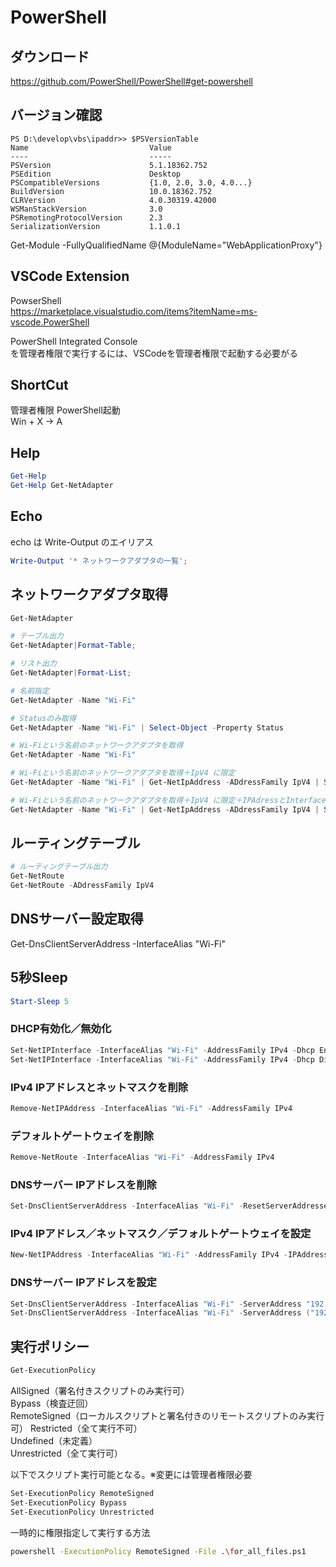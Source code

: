 # PowerShell

## ダウンロード
https://github.com/PowerShell/PowerShell#get-powershell

## バージョン確認
```
PS D:\develop\vbs\ipaddr>> $PSVersionTable
Name                           Value
----                           -----
PSVersion                      5.1.18362.752
PSEdition                      Desktop
PSCompatibleVersions           {1.0, 2.0, 3.0, 4.0...}
BuildVersion                   10.0.18362.752
CLRVersion                     4.0.30319.42000
WSManStackVersion              3.0
PSRemotingProtocolVersion      2.3
SerializationVersion           1.1.0.1
```

Get-Module -FullyQualifiedName @{ModuleName="WebApplicationProxy"}  

## VSCode Extension

PowserShell  
https://marketplace.visualstudio.com/items?itemName=ms-vscode.PowerShell

PowerShell Integrated Console  
を管理者権限で実行するには、VSCodeを管理者権限で起動する必要がる

## ShortCut

管理者権限 PowerShell起動  
Win + X -> A

## Help

```ps1
Get-Help
Get-Help Get-NetAdapter
```

## Echo

echo は Write-Output のエイリアス  
```ps1
Write-Output '* ネットワークアダプタの一覧';
```

## ネットワークアダプタ取得

```ps1
Get-NetAdapter

# テーブル出力
Get-NetAdapter|Format-Table;

# リスト出力
Get-NetAdapter|Format-List;

# 名前指定
Get-NetAdapter -Name "Wi-Fi"

# Statusのみ取得
Get-NetAdapter -Name "Wi-Fi" | Select-Object -Property Status

# Wi-Fiという名前のネットワークアダプタを取得
Get-NetAdapter -Name "Wi-Fi"

# Wi-Fiという名前のネットワークアダプタを取得＋IpV4 に限定
Get-NetAdapter -Name "Wi-Fi" | Get-NetIpAddress -ADdressFamily IpV4 | Select-Object -Property IPAddress

# Wi-Fiという名前のネットワークアダプタを取得＋IpV4 に限定＋IPAdressとInterfaceAliasのみ選択取得
Get-NetAdapter -Name "Wi-Fi" | Get-NetIpAddress -ADdressFamily IpV4 | Select-Object -Property IPAddress,InterfaceAlias
```

## ルーティングテーブル

```ps1
# ルーティングテーブル出力
Get-NetRoute
Get-NetRoute -ADdressFamily IpV4
```

## DNSサーバー設定取得

Get-DnsClientServerAddress -InterfaceAlias "Wi-Fi"


## 5秒Sleep
```ps1
Start-Sleep 5
```

### DHCP有効化／無効化
```ps1
Set-NetIPInterface -InterfaceAlias "Wi-Fi" -AddressFamily IPv4 -Dhcp Enabled
Set-NetIPInterface -InterfaceAlias "Wi-Fi" -AddressFamily IPv4 -Dhcp Disabled
```

### IPv4 IPアドレスとネットマスクを削除
```ps1
Remove-NetIPAddress -InterfaceAlias "Wi-Fi" -AddressFamily IPv4
```
### デフォルトゲートウェイを削除
```ps1
Remove-NetRoute -InterfaceAlias "Wi-Fi" -AddressFamily IPv4
```
### DNSサーバー IPアドレスを削除
```ps1
Set-DnsClientServerAddress -InterfaceAlias "Wi-Fi" -ResetServerAddresses
```

### IPv4 IPアドレス／ネットマスク／デフォルトゲートウェイを設定
```ps1
New-NetIPAddress -InterfaceAlias "Wi-Fi" -AddressFamily IPv4 -IPAddress "192.168.1.2" -PrefixLength 24 -DefaultGateway "192.168.1.1"
```

### DNSサーバー IPアドレスを設定
```ps1
Set-DnsClientServerAddress -InterfaceAlias "Wi-Fi" -ServerAddress "192.168.1.1"
Set-DnsClientServerAddress -InterfaceAlias "Wi-Fi" -ServerAddress ("192.168.1.1","192.168.1.111")
```

## 実行ポリシー

```bash
Get-ExecutionPolicy
```

AllSigned（署名付きスクリプトのみ実行可）  
Bypass（検査迂回）  
RemoteSigned（ローカルスクリプトと署名付きのリモートスクリプトのみ実行可） 
Restricted（全て実行不可）  
Undefined（未定義）  
Unrestricted（全て実行可）  

以下でスクリプト実行可能となる。※変更には管理者権限必要

```bash
Set-ExecutionPolicy RemoteSigned
Set-ExecutionPolicy Bypass
Set-ExecutionPolicy Unrestricted
```

一時的に権限指定して実行する方法

```bash
powershell -ExecutionPolicy RemoteSigned -File .\for_all_files.ps1
```